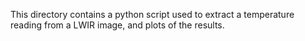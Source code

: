 This directory contains a python script used to extract a temperature reading from a LWIR image, and plots of the results.
